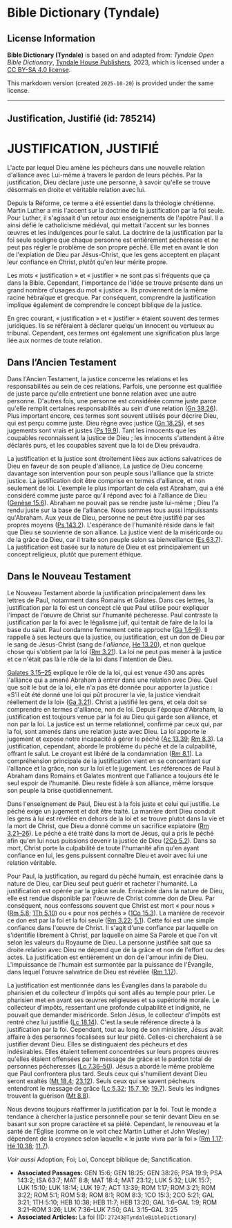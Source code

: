 # Bible Dictionary (Tyndale)

## License Information

**Bible Dictionary (Tyndale)** is based on and adapted from: _Tyndale Open Bible Dictionary_, [Tyndale House Publishers](https://tyndaleopenresources.com/), 2023, which is licensed under a [CC BY-SA 4.0 license](https://creativecommons.org/licenses/by-sa/4.0/legalcode.en).

This markdown version (created `2025-10-20`) is provided under the same license.



--------------------------------

## Justification, Justifié (id: 785214)

JUSTIFICATION, JUSTIFIÉ
=======================

L'acte par lequel Dieu amène les pécheurs dans une nouvelle relation d'alliance avec Lui\-même à travers le pardon de leurs péchés. Par la justification, Dieu déclare juste une personne, à savoir qu'elle se trouve désormais en droite et véritable relation avec lui.

Depuis la Réforme, ce terme a été essentiel dans la théologie chrétienne. Martin Luther a mis l'accent sur la doctrine de la justification par la foi seule. Pour Luther, il s'agissait d'un retour aux enseignements de l'apôtre Paul. Il a ainsi défié le catholicisme médiéval, qui mettait l'accent sur les bonnes œuvres et les indulgences pour le salut. La doctrine de la justification par la foi seule souligne que chaque personne est entièrement pécheresse et ne peut pas régler le problème de son propre péché. Elle met en avant le don de l'expiation de Dieu par Jésus\-Christ, que les gens acceptent en plaçant leur confiance en Christ, plutôt qu'en leur mérite propre.

Les mots « justification » et « justifier » ne sont pas si fréquents que ça dans la Bible. Cependant, l'importance de l'idée se trouve présente dans un grand nombre d'usages du mot « justice ». Ils proviennent de la même racine hébraïque et grecque. Par conséquent, comprendre la justification implique également de comprendre le concept biblique de la justice.

En grec courant, « justification » et « justifier » étaient souvent des termes juridiques. Ils se référaient à déclarer quelqu'un innocent ou vertueux au tribunal. Cependant, ces termes ont également une signification plus large liée aux normes de toute relation.

Dans l’Ancien Testament
-----------------------

Dans l'Ancien Testament, la justice concerne les relations et les responsabilités au sein de ces relations. Parfois, une personne est qualifiée de juste parce qu'elle entretient une bonne relation avec une autre personne. D'autres fois, une personne est considérée comme juste parce qu'elle remplit certaines responsabilités au sein d'une relation ([Gn 38\.26](https://ref.ly/Gen38:26)). Plus important encore, ces termes sont souvent utilisés pour décrire Dieu, qui est perçu comme juste. Dieu règne avec justice ([Gn 18\.25](https://ref.ly/Gen18:25)), et ses jugements sont vrais et justes ([Ps 19\.9](https://ref.ly/Ps19:9)). Tant les innocents que les coupables reconnaissent la justice de Dieu ; les innocents s'attendent à être déclarés purs, et les coupables savent que la loi de Dieu prévaudra.

La justification et la justice sont étroitement liées aux actions salvatrices de Dieu en faveur de son peuple d'alliance. La justice de Dieu concerne davantage son intervention pour son peuple sous l'alliance que la stricte justice. La justification doit être comprise en termes d'alliance, et non seulement de loi. L'exemple le plus important de cela est Abraham, qui a été considéré comme juste parce qu'il répond avec foi à l'alliance de Dieu ([Genèse 15\.6](https://ref.ly/Gen15:6)). Abraham ne pouvait pas se rendre juste lui\-même ; Dieu l'a rendu juste sur la base de l'alliance. Nous sommes tous aussi impuissants qu'Abraham. Aux yeux de Dieu, personne ne peut être justifié par ses propres moyens ([Ps 143\.2](https://ref.ly/Ps143:2)). L'espérance de l'humanité réside dans le fait que Dieu se souvienne de son alliance. La justice vient de la miséricorde ou de la grâce de Dieu, car il traite son peuple selon sa bienveillance ([Es 63\.7](https://ref.ly/Isa63:7)). La justification est basée sur la nature de Dieu et est principalement un concept religieux, plutôt que purement éthique.

Dans le Nouveau Testament
-------------------------

Le Nouveau Testament aborde la justification principalement dans les lettres de Paul, notamment dans Romains et Galates. Dans ces lettres, la justification par la foi est un concept clé que Paul utilise pour expliquer l'impact de l'œuvre de Christ sur l'humanité pécheresse. Paul contraste la justification par la foi avec le légalisme juif, qui tentait de faire de la loi la base du salut. Paul condamne fermement cette approche ([Ga 1\.6–9](https://ref.ly/Gal1:6-Gal1:9)). Il rappelle à ses lecteurs que la justice, ou justification, est un don de Dieu par le sang de Jésus\-Christ (sang de *l'alliance*, [He 13\.20](https://ref.ly/Heb13:20)), et non quelque chose qui s'obtient par la loi ([Rm 3\.21](https://ref.ly/Rom3:21)). La loi ne peut pas mener à la justice et ce n'était pas là le rôle de la loi dans l'intention de Dieu.

[Galates 3\.15–25](https://ref.ly/Gal3:15-Gal3:25) explique le rôle de la loi, qui est venue 430 ans après l'alliance qui a amené Abraham à entrer dans une relation avec Dieu. Quel que soit le but de la loi, elle n'a pas été donnée pour apporter la justice : «S’il eût été donné une loi qui pût procurer la vie, la justice viendrait réellement de la loi» ([Ga 3\.21](https://ref.ly/Gal3:21)). Christ a justifié les gens, et cela doit se comprendre en termes d'alliance, non de loi. Depuis l'époque d'Abraham, la justification est toujours venue par la foi au Dieu qui garde son alliance, et non par la loi. La justice est un terme relationnel, confirmé par ceux qui, par la foi, sont amenés dans une relation juste avec Dieu. La loi apporte le jugement et expose notre incapacité à gérer le péché ([Ac 13\.39](https://ref.ly/Acts13:39); [Rm 8\.3](https://ref.ly/Rom8:3)). La justification, cependant, aborde le problème du péché et de la culpabilité, offrant le salut. Le croyant est libéré de la condamnation ([Rm 8\.1](https://ref.ly/Rom8:1)). La compréhension principale de la justification vient en se concentrant sur l'alliance et la grâce, non sur la loi et le jugement. Les références de Paul à Abraham dans Romains et Galates montrent que l'alliance a toujours été le seul espoir de l'humanité. Dieu reste fidèle à son alliance, même lorsque son peuple la brise quotidiennement.

Dans l'enseignement de Paul, Dieu est à la fois juste et celui qui justifie. Le péché exige un jugement et doit être traité. La manière dont Dieu conduit les gens à lui est révélée en dehors de la loi et se trouve plutot dans la vie et la mort de Christ, que Dieu a donné comme un sacrifice expiatoire ([Rm 3\.21–26](https://ref.ly/Rom3:21-Rom3:26)). Le péché a été traité dans la mort de Jésus, qui a pris le péché afin qu'en lui nous puissions devenir la justice de Dieu ([2Co 5\.2](https://ref.ly/2Cor5:21)). Dans sa mort, Christ porte la culpabilité de toute l'humanité afin qu'en ayant confiance en lui, les gens puissent connaître Dieu et avoir avec lui une relation véritable.

Pour Paul, la justification, au regard du péché humain, est enracinée dans la nature de Dieu, car Dieu seul peut guérir et racheter l'humanité. La justification est opérée par la grâce seule. Enracinée dans la nature de Dieu, elle est rendue disponible par l'œuvre de Christ comme don de Dieu. Par conséquent, nous confessons souvent que Christ est mort « pour nous » ([Rm 5\.8](https://ref.ly/Rom5:8); [1Th 5\.10](https://ref.ly/1Thess5:10)) ou « pour nos péchés » ([1Co 15\.3](https://ref.ly/1Cor15:3)). La manière de recevoir ce don est par la foi et la foi seule ([Rm 3\.22](https://ref.ly/Rom3:22); [5\.1](https://ref.ly/Rom5:1)). Cette foi est une simple confiance dans l'œuvre de Christ. Il s'agit d'une confiance par laquelle on s'identifie librement à Christ, par laquelle on aime Sa Parole et que l'on vit selon les valeurs du Royaume de Dieu. La personne justifiée sait que sa droite relation avec Dieu ne dépend que de la grâce et non de l'effort ou des actes. La justification est entièrement un don de l'amour infini de Dieu. L'impuissance de l'humain est surmontée par la puissance de l'Évangile, dans lequel l'œuvre salvatrice de Dieu est révélée ([Rm 1\.17](https://ref.ly/Rom1:17)).

La justification est mentionnée dans les Évangiles dans la parabole du pharisien et du collecteur d'impôts qui sont allés au temple pour prier. Le pharisien met en avant ses œuvres religieuses et sa supériorité morale. Le collecteur d'impôts, ressentant une profonde culpabilité et indignité, ne pouvait que demander miséricorde. Selon Jésus, le collecteur d'impôts est rentré chez lui justifié ([Lc 18\.14](https://ref.ly/Luke18:14)). C'est la seule référence directe à la justification par la foi. Cependant, tout au long de son ministère, Jésus avait affaire à des personnes focalisées sur leur piété. Celles\-ci cherchaient à se justifier devant Dieu. Elles se distinguaient des pécheurs et des indésirables. Elles étaient tellement concentrées sur leurs propres œuvres qu'elles étaient offensées par le message de grâce et le pardon total de personnes pécheresses ([Lc 7\.36–50](https://ref.ly/Luke7:36-Luke7:50)). Jésus a abordé le même problème que Paul confrontera plus tard. Seuls ceux qui s'humilient devant Dieu seront exaltés ([Mt 18\.4](https://ref.ly/Matt18:4); [23\.12](https://ref.ly/Matt23:12)). Seuls ceux qui se savent pécheurs entendront le message de grâce ([Lc 5\.32](https://ref.ly/Luke5:32); [15\.7, 10](https://ref.ly/Luke15:7); [19\.7](https://ref.ly/Luke19:7)). Seuls les indignes trouvent la guérison ([Mt 8\.8](https://ref.ly/Matt8:8)).

Nous devons toujours réaffirmer la justification par la foi. Tout le monde a tendance à chercher la justice personnelle pour se tenir devant Dieu en se basant sur son propre caractère et sa piété. Cependant, le renouveau et la santé de l'Église (comme on le voit chez Martin Luther et John Wesley) dépendent de la croyance selon laquelle « le juste vivra par la foi » ([Rm 1\.17](https://ref.ly/Rom1:17); [Hé 10\.38](https://ref.ly/Heb10:38); [11\.7](https://ref.ly/Heb11:7)).

*Voir aussi* Adoption; Foi; Loi, Concept biblique de; Sanctification.

* **Associated Passages:** GEN 15:6; GEN 18:25; GEN 38:26; PSA 19:9; PSA 143:2; ISA 63:7; MAT 8:8; MAT 18:4; MAT 23:12; LUK 5:32; LUK 15:7; LUK 15:10; LUK 18:14; LUK 19:7; ACT 13:39; ROM 1:17; ROM 3:21; ROM 3:22; ROM 5:1; ROM 5:8; ROM 8:1; ROM 8:3; 1CO 15:3; 2CO 5:21; GAL 3:21; 1TH 5:10; HEB 10:38; HEB 11:7; HEB 13:20; GAL 1:6–GAL 1:9; ROM 3:21–ROM 3:26; LUK 7:36–LUK 7:50; GAL 3:15–GAL 3:25
* **Associated Articles:** La foi (ID: `27243@TyndaleBibleDictionary`)

